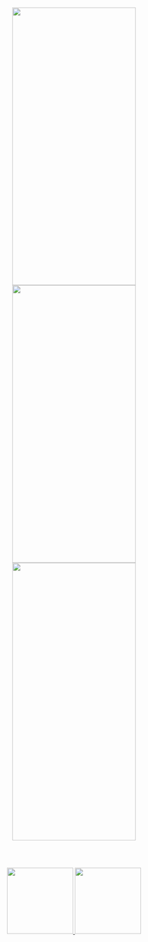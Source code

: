 <br>
<div>
<div>
<p align="center">
<img src="https://user-images.githubusercontent.com/51417052/144716135-ff5567a9-b034-44ce-b66f-995584f0fe95.gif" width="280" height="630">
<img src="https://user-images.githubusercontent.com/51417052/144715979-ef6e273f-0c28-462d-8d0f-2168279c8c37.jpg" width="280" height="630">
<img src="https://user-images.githubusercontent.com/51417052/144715981-f8f45a49-eee6-41c1-a0fa-e8250292d3e9.jpg" width="280" height="630">
</p>
</div>
<div>
<br><br>
<p align="center">
<a href="url"> 
<img src="https://user-images.githubusercontent.com/51417052/130802494-8c77e65a-601b-4e0b-9c7f-9f16813bc560.png" width="150" height="150"> </a>
<a href="url"> 
<img src="https://user-images.githubusercontent.com/51417052/130803169-5913f0d0-d42d-4446-ab9d-cbe25e8e690f.png" width="150" height="150"> </a>
<br><br>
</div>
